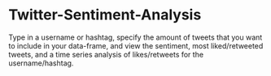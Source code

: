 # Twitter-Sentiment-Analysis
Type in a username or hashtag, specify the amount of tweets that you want to include in your data-frame, and view the sentiment, most liked/retweeted tweets, and a time series analysis of likes/retweets for the username/hashtag.
